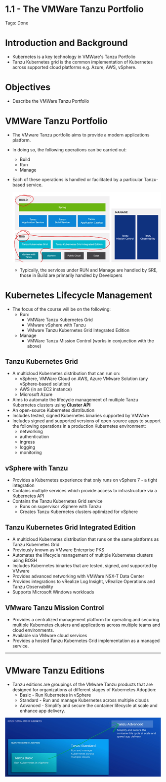 # 1.1 - The VMWare Tanzu Portfolio

Tags: Done

# Introduction and Background

- Kubernetes is a key technology in VMWare's Tanzu Portfolio
- Tanzu Kubernetes grid is the common implementation of Kubernetes across supported cloud platforms e.g. Azure, AWS, vSphere.

# Objectives

- Describe the VMWare Tanzu Portfolio

# VMWare Tanzu Portfolio

- The VMware Tanzu portfolio aims to provide a modern applications platform.
- In doing so, the following operations can be carried out:
    - Build
    - Run
    - Manage
- Each of these operations is handled or  facilitated by a particular Tanzu-based service.

    ![Untitled](1%201%20-%20The%20VMWare%20Tanzu%20Portfolio%20e1b5aa100da049798a200acb4bf5420f/Untitled.png)

    - Typically, the services under RUN and Manage are handled by SRE, those in Build are primarily handled by Developers

# Kubernetes Lifecycle Management

- The focus of the course will be on the following:
    - Run:
        - VMWare Tanzu Kubernetes Grid
        - VMware vSphere with Tanzu
        - VMware Tanzu Kubernetes Grid Integrated Edition
    - Manage
        - VMWare Tanzu Mission Control (works in conjunction with the above)

## Tanzu Kubernetes Grid

- A multicloud Kubernetes distribution that can run on:
    - vSphere, VMWare Cloud on AWS, Azure VMware Solution (any vSphere-based solution)
    - AWS (in an EC2 instance)
    - Microsoft Azure
- Aims to automate the lifecycle management of multiple Tanzu Kubernetes clusters using **Cluster API**
- An open-source Kubernetes distribution
- Includes tested, signed Kubernetes binaries supported by VMWare
- Includes signed and supported versions of open-source apps to support the following operations in a production Kubernetes environment:
    - networking
    - authentication
    - ingress
    - logging
    - monitoring

## vSphere with Tanzu

- Provides a Kubernetes experience that only runs on vSphere 7 - a tight integration
- Contains multiple services which provide access to infrastructure via a Kubernetes API
- Contains the Tanzu Kubernetes Grid service
    - Runs on supervisor vSphere with Tanzu
    - Creates Tanzu Kubernetes clusters optimized for vSphere

## Tanzu Kubernetes Grid Integrated Edition

- A multicloud Kubernetes distribution that runs on the same platforms as Tanzu Kubernetes Grid
- Previously known as VMware Enterprise PKS
- Automates the lifecycle management of multiple Kubernetes clusters using BOSH
- Includes Kubernetes binaries that are tested, signed, and supported by VMware
- Provides advanced networking with VMWare NSX-T Data Center
- Provides integrations to vRealize Log Insight, vRealize Operations and Tanzu Observability
- Supports Microsoft Windows workloads

## VMware Tanzu Mission Control

- Provides a centralized management platform for operating and securing multiple Kubernetes clusters and applications across multiple teams and cloud environments.
- Available via VMware cloud services
- Provides a hosted Tanzu Kubernetes Grid implementation as a managed service.

---

# VMware Tanzu Editions

- Tanzu editions are groupings of the VMware Tanzu products that are designed for organizations at different stages of Kubernetes Adoption:
    - Basic - Run Kubernetes in vSphere
    - Standard - Run and manage Kubernetes across multiple clouds
    - Advanced - Simplify and secure the container lifecycle at scale and enhance app delivery.

![Untitled](1%201%20-%20The%20VMWare%20Tanzu%20Portfolio%20e1b5aa100da049798a200acb4bf5420f/Untitled%201.png)